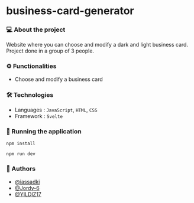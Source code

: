 # business-card-generator
  
### 💻 About the project
Website where you can choose and modify a dark and light business card. Project done in a group of 3 people.

### ⚙️ Functionalities
- Choose and modify a business card

### 🛠 Technologies
- Languages : `JavaScript`, `HTML`, `CSS`
- Framework : `Svelte`

### 🧭 Running the application
```shell
npm install
```
```shell
npm run dev
```

<!-- ## 🌐 Website -->
<!-- **[Link](https://www.link.com)** -->

<!-- ## 💻 Screens/Demo -->
<!-- ![Link](https://www.link.png)** -->

### 👤 Authors
- [@iassadki](https://github.com/iassadki)
- [@Jordy-6](https://github.com/Jordy-6)
- [@YILDIZ17](https://github.com/YILDIZ17)

